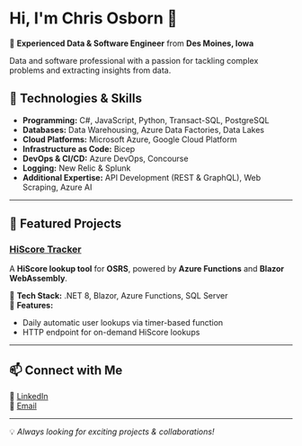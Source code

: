 # Hi, I'm Chris Osborn 👋

🚀 **Experienced Data & Software Engineer** from **Des Moines, Iowa**

Data and software professional with a passion for tackling complex problems and extracting insights from data.

## 🔧 Technologies & Skills
- **Programming:** C#, JavaScript, Python, Transact-SQL, PostgreSQL
- **Databases:** Data Warehousing, Azure Data Factories, Data Lakes
- **Cloud Platforms:** Microsoft Azure, Google Cloud Platform
- **Infrastructure as Code:** Bicep
- **DevOps & CI/CD:** Azure DevOps, Concourse
- **Logging:**  New Relic & Splunk
- **Additional Expertise:** API Development (REST & GraphQL), Web Scraping, Azure AI

---

## 🚀 Featured Projects

### [HiScore Tracker](https://github.com/yourusername/hiscore-tracker)
A **HiScore lookup tool** for **OSRS**, powered by **Azure Functions** and **Blazor WebAssembly**.

🔹 **Tech Stack:** .NET 8, Blazor, Azure Functions, SQL Server  
🔹 **Features:**
- Daily automatic user lookups via timer-based function
- HTTP endpoint for on-demand HiScore lookups

---

## 📫 Connect with Me
💼 [LinkedIn](https://linkedin.com/in/chris-osborn-hello)  
📧 [Email](mailto:chrisosborn93@gmail.com)  

---

💡 *Always looking for exciting projects & collaborations!*
